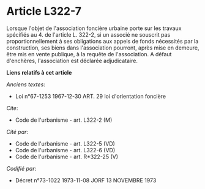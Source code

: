 # Article L322-7

Lorsque l'objet de l'association foncière urbaine porte sur les travaux spécifiés au 4. de l'article L. 322-2, si un associé
ne souscrit pas proportionnellement à ses obligations aux appels de fonds nécessités par la construction, ses biens dans
l'association pourront, après mise en demeure, être mis en vente publique, à la requête de l'association. A défaut
d'enchères, l'association est déclarée adjudicataire.

**Liens relatifs à cet article**

_Anciens textes_:

  - Loi n°67-1253 1967-12-30 ART. 29 loi d'orientation foncière

_Cite_:

  - Code de l'urbanisme - art. L322-2 (M)

_Cité par_:

  - Code de l'urbanisme - art. L322-5 (VD)
  - Code de l'urbanisme - art. L322-6 (VD)
  - Code de l'urbanisme - art. R*322-25 (V)

_Codifié par_:

  - Décret n°73-1022 1973-11-08 JORF 13 NOVEMBRE 1973
